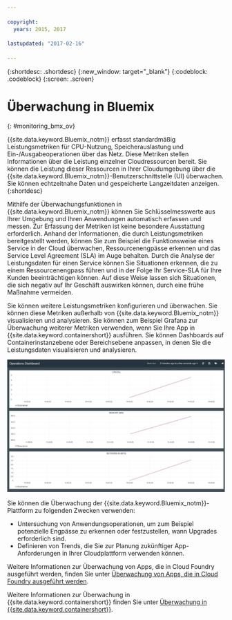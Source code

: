 ```yaml
---

copyright:
  years: 2015, 2017

lastupdated: "2017-02-16"

---
```



{:shortdesc: .shortdesc}
{:new_window: target="_blank"}
{:codeblock: .codeblock}
{:screen: .screen}


# Überwachung in Bluemix
{: #monitoring_bmx_ov}

{{site.data.keyword.Bluemix_notm}} erfasst standardmäßig Leistungsmetriken für CPU-Nutzung, Speicherauslastung und Ein-/Ausgabeoperationen über das Netz. Diese Metriken stellen Informationen über die Leistung einzelner Cloudressourcen bereit. Sie können die Leistung dieser Ressourcen in Ihrer Cloudumgebung über die {{site.data.keyword.Bluemix_notm}}-Benutzerschnittstelle (UI) überwachen. Sie können echtzeitnahe Daten und gespeicherte Langzeitdaten anzeigen.
{:shortdesc}

Mithilfe der Überwachungsfunktionen in {{site.data.keyword.Bluemix_notm}} können Sie Schlüsselmesswerte aus Ihrer Umgebung und Ihren Anwendungen automatisch erfassen und messen. Zur Erfassung der Metriken ist keine besondere Ausstattung erforderlich. Anhand der Informationen, die durch Leistungsmetriken bereitgestellt werden,  können Sie zum Beispiel die Funktionsweise eines Service in der Cloud überwachen, Ressourcenengpässe erkennen und das Service Level Agreement (SLA) im Auge behalten. Durch die Analyse der Leistungsdaten für einen Service können Sie Situationen erkennen, die zu einem Ressourcenengpass führen und in der Folge Ihr Service-SLA für Ihre Kunden beeinträchtigen können. Auf diese Weise lassen sich Situationen, die sich negativ auf Ihr Geschäft auswirken können, durch eine frühe Maßnahme vermeiden.  

Sie können weitere Leistungsmetriken konfigurieren und überwachen. Sie können diese Metriken außerhalb von {{site.data.keyword.Bluemix_notm}} visualisieren und analysieren. Sie können zum Beispiel Grafana zur Überwachung weiterer Metriken verwenden, wenn Sie Ihre App in {{site.data.keyword.containershort}} ausführen. Sie können Dashboards auf Containerinstanzebene oder Bereichsebene anpassen, in denen Sie die Leistungsdaten visualisieren und analysieren.

![Grafana-Überwachungsansicht eines in {{site.data.keyword.Bluemix_notm}} aktiven Containers](images/monitoring_default_container_grafana_view.jpg)

Sie können die Überwachung der {{site.data.keyword.Bluemix_notm}}-Plattform zu folgenden Zwecken verwenden:

* Untersuchung von Anwendungsoperationen, um zum Beispiel potenzielle Engpässe zu erkennen oder festzustellen, wann Upgrades erforderlich sind.
* Definieren von Trends, die Sie zur Planung zukünftiger App-Anforderungen in Ihrer Cloudplattform verwenden können.

Weitere Informationen zur Überwachung von Apps, die in Cloud Foundry ausgeführt werden, finden Sie unter [Überwachung von Apps, die in Cloud Foundry ausgeführt werden](monitoring_cf_apps.html#monitoring_bluemix_apps).

Weitere Informationen zur Überwachung in {{site.data.keyword.containershort}} finden Sie unter [Überwachung in {{site.data.keyword.containershort}}](/docs/containers/monitoringandlogging/container_ml_monitor.html#container_ml_monitor).   

